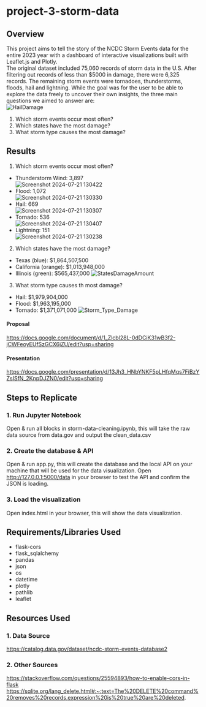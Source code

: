 # project-3-storm-data
## Overview
This project aims to tell the story of the NCDC Storm Events data for the entire 2023 year with a dashboard of interactive visualizations built with Leaflet.js and Plotly.<br/>
The original dataset included 75,060 records of storm data in the U.S. After filtering out records of less than $5000 in damage, there were 6,325 records. The remaining
storm events were tornadoes, thunderstorms, floods, hail and lightning. While the goal was for the user to be able to explore the data freely to uncover their own insights, 
the three main questions we aimed to answer are: <br/>
![HailDamage](https://github.com/user-attachments/assets/4d4f13b2-c3b8-4f0d-85a9-a448c261dc4b) <br/>

1. Which storm events occur most often?
2. Which states have the most damage?
3. What storm type causes the most damage?

## Results
1. Which storm events occur most often?
  * Thunderstorm Wind: 3,897 <br/>
  ![Screenshot 2024-07-21 130422](https://github.com/user-attachments/assets/27f71fb4-29d8-4d1f-9c11-3161100844ec) <br/>
  * Flood: 1,072 <br/>
  ![Screenshot 2024-07-21 130330](https://github.com/user-attachments/assets/d27ced99-e991-42e1-9a10-ed398ea1d8a5) <br/>
  * Hail: 669 <br/>
  ![Screenshot 2024-07-21 130307](https://github.com/user-attachments/assets/087be1b5-3c1d-4e58-bf00-f13e44c1b7cd) <br/>
  * Tornado: 536 <br/>
  ![Screenshot 2024-07-21 130407](https://github.com/user-attachments/assets/ea82f0b6-ce4c-415a-aefe-f1ec8e5b653d) <br/>
  * Lightning: 151 <br/>
  ![Screenshot 2024-07-21 130238](https://github.com/user-attachments/assets/56505c31-f0f4-4833-8a53-a98daf4b920a) <br/>

2. Which states have the most damage?
  * Texas (blue): $1,864,507,500
  * California (orange): $1,013,948,000
  * Illinois (green): $565,437,000
  ![StatesDamageAmount](https://github.com/user-attachments/assets/8c3c0713-bbe3-41d7-af58-e78ad7840800) <br/>

3. What storm type causes th most damage?
  * Hail: $1,979,904,000
  * Flood: $1,963,195,000
  * Tornado: $1,371,071,000
  ![Storm_Type_Damage](https://github.com/user-attachments/assets/eb07abaf-e6ae-4a27-82c6-dba1825f60c5) <br/>

#### Proposal<br/>
https://docs.google.com/document/d/1_Zlcbl28L-0dDCiK31wB3f2-jCWFeoyEUfSzGCX6jZU/edit?usp=sharing <br/>
#### Presentation<br/>
https://docs.google.com/presentation/d/13Jh3_HNbYNKF5pLHfqMqs7FiBzYZsISfN_2KnpDJZN0/edit?usp=sharing

## Steps to Replicate
### 1. Run Jupyter Notebook
Open & run all blocks in storm-data-cleaning.ipynb, this will take the raw data source from data.gov and output the clean_data.csv

### 2. Create the database & API
Open & run app.py, this will create the database and the local API on your machine that will be used for the data visualization. Open http://127.0.0.1:5000/data in your browser to test the API and confirm the JSON is loading.

### 3. Load the visualization
Open index.html in your browser, this will show the data visualization.

## Requirements/Libraries Used
- flask-cors
- flask_sqlalchemy
- pandas
- json
- os
- datetime
- plotly
- pathlib
- leaflet

## Resources Used
### 1. Data Source
https://catalog.data.gov/dataset/ncdc-storm-events-database2
### 2. Other Sources
https://stackoverflow.com/questions/25594893/how-to-enable-cors-in-flask
https://sqlite.org/lang_delete.html#:~:text=The%20DELETE%20command%20removes%20records,expression%20is%20true%20are%20deleted.
